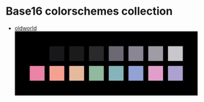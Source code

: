 # Base16 colorschemes collection
 - [oldworld](./colorschemes/oldworld.yaml) <br>
 ![oldworld](./previews/oldworld.svg)
